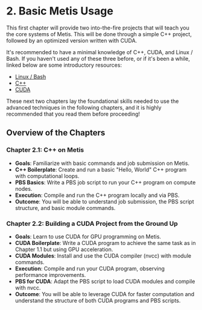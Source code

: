 # 2. Basic Metis Usage
This first chapter will provide two into-the-fire projects that will teach you the core systems of Metis. This will be done through a simple C++ project, followed by an optimized version written with CUDA.

It's recommended to have a minimal knowledge of C++, CUDA, and Linux / Bash. If you haven't used any of these three before, or if it's been a while, linked below are some introductory resources:
* [Linux / Bash](https://ubuntu.com/tutorials/command-line-for-beginners#1-overview)
* [C++](https://www.w3schools.com/cpp/cpp_intro.asp)
* [CUDA](https://cuda-tutorial.readthedocs.io/en/latest/tutorials/tutorial01/)

These next two chapters lay the foundational skills needed to use the advanced techniques in the following chapters, and it is highly recommended that you read them before proceeding!

## Overview of the Chapters
### Chapter 2.1: C++ on Metis
* **Goals**: Familiarize with basic commands and job submission on Metis.
* **C++ Boilerplate**: Create and run a basic "Hello, World" C++ program with computational loops.
* **PBS Basics**: Write a PBS job script to run your C++ program on compute nodes.
* **Execution**: Compile and run the C++ program locally and via PBS.
* **Outcome**: You will be able to understand job submission, the PBS script structure, and basic module commands.
### Chapter 2.2: Building a CUDA Project from the Ground Up
* **Goals**: Learn to use CUDA for GPU programming on Metis.
* **CUDA Boilerplate**: Write a CUDA program to achieve the same task as in Chapter 1.1 but using GPU acceleration.
* **CUDA Modules**: Install and use the CUDA compiler (nvcc) with module commands.
* **Execution**: Compile and run your CUDA program, observing performance improvements.
* **PBS for CUDA**: Adapt the PBS script to load CUDA modules and compile with nvcc.
* **Outcome**: You will be able to leverage CUDA for faster computation and understand the structure of both CUDA programs and PBS scripts.